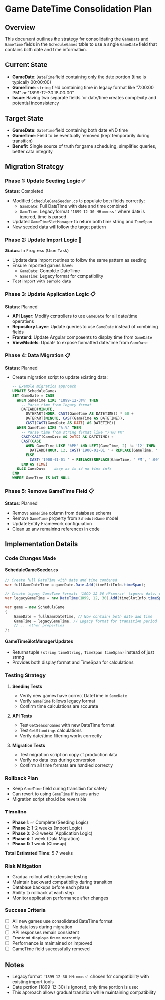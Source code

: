 # Game DateTime Consolidation Plan

## Overview
This document outlines the strategy for consolidating the `GameDate` and `GameTime` fields in the `ScheduleGames` table to use a single `GameDate` field that contains both date and time information.

## Current State
- **GameDate**: `DateTime` field containing only the date portion (time is typically 00:00:00)
- **GameTime**: `string` field containing time in legacy format like "7:00:00 PM" or "1899-12-30 18:00:00"
- **Issue**: Having two separate fields for date/time creates complexity and potential inconsistency

## Target State
- **GameDate**: `DateTime` field containing both date AND time
- **GameTime**: Field to be eventually removed (kept temporarily during transition)
- **Benefit**: Single source of truth for game scheduling, simplified queries, better data integrity

## Migration Strategy

### Phase 1: Update Seeding Logic ✅ 
**Status**: Completed
- Modified `ScheduleGameSeeder.cs` to populate both fields correctly:
  - `GameDate`: Full DateTime with date and time combined
  - `GameTime`: Legacy format `'1899-12-30 HH:mm:ss'` where date is ignored, time is parsed
- Updated `GameTimeSlotManager` to return both time string and `TimeSpan`
- New seeded data will follow the target pattern

### Phase 2: Update Import Logic 🔄
**Status**: In Progress (User Task)
- Update data import routines to follow the same pattern as seeding
- Ensure imported games have:
  - `GameDate`: Complete DateTime
  - `GameTime`: Legacy format for compatibility
- Test import with sample data

### Phase 3: Update Application Logic 📋
**Status**: Planned
- **API Layer**: Modify controllers to use `GameDate` for all date/time operations
- **Repository Layer**: Update queries to use `GameDate` instead of combining fields
- **Frontend**: Update Angular components to display time from `GameDate`
- **ViewModels**: Update to expose formatted date/time from `GameDate`

### Phase 4: Data Migration 📋
**Status**: Planned
- Create migration script to update existing data:
  ```sql
  -- Example migration approach
  UPDATE ScheduleGames 
  SET GameDate = CASE 
    WHEN GameTime LIKE '1899-12-30%' THEN 
      -- Parse time from legacy format
      DATEADD(MINUTE, 
        DATEPART(HOUR, CAST(GameTime AS DATETIME)) * 60 + 
        DATEPART(MINUTE, CAST(GameTime AS DATETIME)), 
        CAST(CAST(GameDate AS DATE) AS DATETIME))
    WHEN GameTime LIKE '%:%' THEN 
      -- Parse time from string format like "7:00 PM"
      CAST(CAST(GameDate AS DATE) AS DATETIME) + 
      CAST(CASE 
        WHEN GameTime LIKE '%PM' AND LEFT(GameTime, 2) != '12' THEN 
          DATEADD(HOUR, 12, CAST('1900-01-01 ' + REPLACE(GameTime, ' PM', ':00') AS DATETIME))
        ELSE 
          CAST('1900-01-01 ' + REPLACE(REPLACE(GameTime, ' PM', ':00'), ' AM', ':00') AS DATETIME)
      END AS TIME)
    ELSE GameDate -- Keep as-is if no time info
  END
  WHERE GameTime IS NOT NULL
  ```

### Phase 5: Remove GameTime Field 📋
**Status**: Planned
- Remove `GameTime` column from database schema
- Remove `GameTime` property from `ScheduleGame` model
- Update Entity Framework configuration
- Clean up any remaining references in code

## Implementation Details

### Code Changes Made

#### ScheduleGameSeeder.cs
```csharp
// Create full DateTime with date and time combined
var fullGameDateTime = gameDate.Date.Add(timeSlotInfo.timeSpan);

// Create legacy GameTime format: '1899-12-30 HH:mm:ss' (ignore date, use time only)
var legacyGameTime = new DateTime(1899, 12, 30).Add(timeSlotInfo.timeSpan).ToString("yyyy-MM-dd HH:mm:ss");

var game = new ScheduleGame
{
    GameDate = fullGameDateTime, // Now contains both date and time
    GameTime = legacyGameTime, // Legacy format for transition period
    // ... other properties
};
```

#### GameTimeSlotManager Updates
- Returns tuple `(string timeString, TimeSpan timeSpan)` instead of just string
- Provides both display format and TimeSpan for calculations

### Testing Strategy

1. **Seeding Tests**
   - Verify new games have correct DateTime in `GameDate`
   - Verify `GameTime` follows legacy format
   - Confirm time calculations are accurate

2. **API Tests**
   - Test `GetSeasonGames` with new DateTime format
   - Test `GetStandings` calculations
   - Verify date/time filtering works correctly

3. **Migration Tests**
   - Test migration script on copy of production data
   - Verify no data loss during conversion
   - Confirm all time formats are handled correctly

### Rollback Plan
- Keep `GameTime` field during transition for safety
- Can revert to using `GameTime` if issues arise
- Migration script should be reversible

### Timeline
- **Phase 1**: ✅ Complete (Seeding Logic)
- **Phase 2**: 1-2 weeks (Import Logic)
- **Phase 3**: 2-3 weeks (Application Logic)
- **Phase 4**: 1 week (Data Migration)
- **Phase 5**: 1 week (Cleanup)

**Total Estimated Time**: 5-7 weeks

### Risk Mitigation
- Gradual rollout with extensive testing
- Maintain backward compatibility during transition
- Database backups before each phase
- Ability to rollback at each step
- Monitor application performance after changes

### Success Criteria
- [ ] All new games use consolidated DateTime format
- [ ] No data loss during migration
- [ ] API responses remain consistent
- [ ] Frontend displays times correctly
- [ ] Performance is maintained or improved
- [ ] GameTime field successfully removed

## Notes
- Legacy format `'1899-12-30 HH:mm:ss'` chosen for compatibility with existing import tools
- Date portion (1899-12-30) is ignored, only time portion is used
- This approach allows gradual transition while maintaining compatibility
